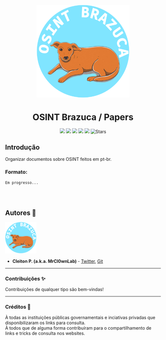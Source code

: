 <h1 align="center">
  <br>
  <a href="https://nuclei.projectdiscovery.io"><img src="assets/logo_profile.png" width="300px" alt="OSINT Brazuca"></a>
</h1>

<h1 align="center">OSINT Brazuca / Papers</h1>


<p align="center">
<a href="https://github.com/osintbrazuca/osint-papers/blob/main/LICENSE"><img src="https://img.shields.io/github/license/osintbrazuca/osint-papers?color=blue"></a>
<a href="https://github.com/osintbrazuca/osint-brazuca/graphs/contributors"><img src="https://img.shields.io/github/contributors-anon/osintbrazuca/osint-papers"></a>
<a href="https://github.com/osintbrazuca/osint-papers/issues"><img src="https://img.shields.io/github/issues-raw/osintbrazuca/osint-papers"></a>
<a href="https://github.com/osintbrazuca/osint-papers/discussions"><img src="https://img.shields.io/github/discussions/osintbrazuca/osint-papers"></a>
<a href="https://github.com/osintbrazuca/osint-papers/network/members"><img src="https://img.shields.io/github/forks/osintbrazuca/osint-papers"></a>
<img src="https://img.shields.io/github/stars/osintbrazuca/osint-papers.svg?style=social" title="Stars" /> 
</p>


## Introdução
Organizar documentos sobre OSINT feitos em pt-br.

### Formato:
```
Em progresso...
```


<br>
<br>

## Autores 👔 <a name="autores"></a>
<p >
<img src="assets/logo_profile.png" width="20%" /><br>
<p>

- **Cleiton P. (a.k.a. MrCl0wnLab)** - [Twitter](https://twitter.com/MrCl0wnLab), [Git](https://github.com/MrCl0wnLab)

---

### Contribuições ✨ <a name="contribuicoes"></a>
Contribuições de qualquer tipo são bem-vindas!
    
---
    
### Créditos 👏 <a name="creditos"></a>
À todas as instituições públicas governamentais e inciativas privadas que disponibilizaram os links para consulta.
<br>
À todos que de alguma forma contribuíram para o compartilhamento de links e tricks de consulta nos websites.